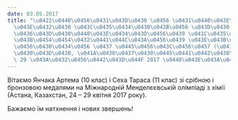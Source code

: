 ```yaml
---
date: 03.05.2017
title: "\u0421\u0440\u0456\u0431\u043D\u0430 \u0456 \u0431\u0440\u043E\u043D\u0437\
  \u043E\u0432\u0430 \u043C\u0435\u0434\u0430\u043B\u0456 \u043D\u0430 \u041C\u0456\
  \u0436\u043D\u0430\u0440\u043E\u0434\u043D\u0456\u0439 \u041C\u0435\u043D\u0434\u0435\
  \u043B\u0454\u0454\u0432\u0441\u044C\u043A\u0456\u0439 \u043E\u043B\u0456\u043C\u043F\
  \u0456\u0430\u0434\u0456 \u0437 \u0445\u0456\u043C\u0456\u0457 (\u0410\u0441\u0442\
  \u0430\u043D\u0430, \u041A\u0430\u0437\u0430\u0445\u0441\u0442\u0430\u043D, 24 \u2013\
  \ 29 \u043A\u0432\u0456\u0442\u043D\u044F 2017 \u0440\u043E\u043A\u0443)"
---
```

Вітаємо Янчака Артема (10 клас) і Сеха Тараса (11 клас) зі срібною і бронзовою медалями на Міжнародній Менделєєвській олімпіаді з хімії (Астана, Казахстан, 24 – 29 квітня 2017 року).

Бажаємо їм натхнення і нових звершень!